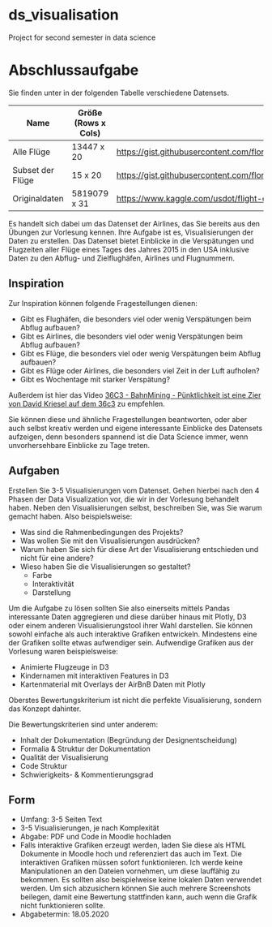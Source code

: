 # ds_visualisation
Project for second semester in data science

# Abschlussaufgabe
Sie finden unter in der folgenden Tabelle verschiedene Datensets.

| Name | Größe (Rows x Cols) | URL |
| --- | --- | --- |
| Alle Flüge | 13447 x 20 | https://gist.githubusercontent.com/florianeichin/cfa1705e12ebd75ff4c321427126ccee/raw/c86301a0e5d0c1757d325424b8deec04cc5c5ca9/flights_all_cleaned.csv 
| Subset der Flüge | 15 x 20 | https://gist.githubusercontent.com/florianeichin/b877d354d6bc52e6ce840572e40b0497/raw/19759410471073756a388dada5fcb40109f0d13e/flights_subset_cleaned.csv
| Originaldaten | 5819079 x 31 | https://www.kaggle.com/usdot/flight-delays#flights.csv

Es handelt sich dabei um das Datenset der Airlines, das Sie bereits aus den Übungen zur Vorlesung kennen.
Ihre Aufgabe ist es, Visualisierungen der Daten zu erstellen. 
Das Datenset bietet Einblicke in die Verspätungen und Flugzeiten aller Flüge eines Tages des Jahres 2015 in den USA inklusive Daten zu den Abflug- und Zielflughäfen, Airlines und Flugnummern.

## Inspiration
Zur Inspiration können folgende Fragestellungen dienen:
- Gibt es Flughäfen, die besonders viel oder wenig Verspätungen beim Abflug aufbauen?
- Gibt es Airlines, die besonders viel oder wenig Verspätungen beim Abflug aufbauen?
- Gibt es Flüge, die besonders viel oder wenig Verspätungen beim Abflug aufbauen?
- Gibt es Flüge oder Airlines, die besonders viel Zeit in der Luft aufholen?
- Gibt es Wochentage mit starker Verspätung?

Außerdem ist hier das Video [36C3 - BahnMining - Pünktlichkeit ist eine Zier von David Kriesel auf dem 36c3](https://www.youtube.com/watch?v=0rb9CfOvojk) zu empfehlen.

Sie können diese und ähnliche Fragestellungen beantworten, oder aber auch selbst kreativ werden und eigene interessante Einblicke des Datensets aufzeigen, denn besonders spannend ist die Data Science immer, wenn unvorhersehbare Einblicke zu Tage treten.

## Aufgaben
Erstellen Sie 3-5 Visualisierungen vom Datenset. 
Gehen hierbei nach den 4 Phasen der Data Visualization vor, die wir in der Vorlesung behandelt haben.
Neben den Visualisierungen selbst, beschreiben Sie, was Sie warum gemacht haben. Also beispielsweise:
- Was sind die Rahmenbedingungen des Projekts?
- Was wollen Sie mit den Visualisierungen ausdrücken?
- Warum haben Sie sich für diese Art der Visualisierung entschieden und nicht für eine andere? 
- Wieso haben Sie die Visualisierungen so gestaltet? 
    - Farbe
    - Interaktivität
    - Darstellung

Um die Aufgabe zu lösen sollten Sie also einerseits mittels Pandas interessante Daten aggregieren und diese darüber hinaus mit Plotly, D3 oder einem anderen Visualisierungstool ihrer Wahl darstellen. Sie können sowohl einfache als auch interaktive Grafiken entwickeln. Mindestens eine der Grafiken sollte etwas aufwendiger sein. Aufwendige Grafiken aus der Vorlesung waren beispielsweise:
- Animierte Flugzeuge in D3
- Kindernamen mit interaktiven Features in D3
- Kartenmaterial mit Overlays der AirBnB Daten mit Plotly

Oberstes Bewertungskriterium ist nicht die perfekte Visualisierung, sondern das Konzept dahinter.

Die Bewertungskriterien sind unter anderem: 
- Inhalt der Dokumentation (Begründung der Designentscheidung)
- Formalia & Struktur der Dokumentation
- Qualität der Visualisierung
- Code Struktur
- Schwierigkeits- & Kommentierungsgrad


## Form
- Umfang: 3-5 Seiten Text
- 3-5 Visualisierungen, je nach Komplexität
- Abgabe: PDF und Code in Moodle hochladen
- Falls interaktive Grafiken erzeugt werden, laden Sie diese als HTML Dokumente in Moodle hoch und referenziert das auch im Text. Die interaktiven Grafiken müssen sofort funktionieren. Ich werde keine Manipulationen an den Dateien vornehmen, um diese lauffähig zu bekommen. Es sollten also beispielweise keine lokalen Daten verwendet werden. Um sich abzusichern können Sie auch mehrere Screenshots beilegen, damit eine Bewertung stattfinden kann, auch wenn die Grafik nicht funktionieren sollte.
- Abgabetermin: 18.05.2020
